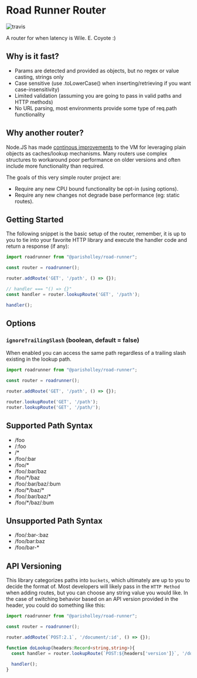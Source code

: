 # Road Runner Router

![travis](https://travis-ci.org/parisholley/road-runner.svg?branch=master)

A router for when latency is Wile. E. Coyote :)

## Why is it fast?

* Params are detected and provided as objects, but no regex or value casting, strings only
* Case sensitive (use .toLowerCase() when inserting/retrieving if you want case-insensitivity)
* Limited validation (assuming you are going to pass in valid paths and HTTP methods)
* No URL parsing, most environments provide some type of req.path functionality

## Why another router?

Node.JS has made [continous improvements](https://v8.dev/blog/fast-properties)
to the VM for leveraging plain objects as caches/lookup mechanisms.
Many routers use complex structures to workaround poor performance on
older versions and often include more functionality than required.

The goals of this very simple router project are:

* Require any new CPU bound functionality be opt-in (using options).
* Require any new changes not degrade base performance (eg: static routes).

## Getting Started

The following snippet is the basic setup of the router, remember, it is
up to you to tie into your favorite HTTP library and execute the handler
code and return a response (if any):

```typescript
import roadrunner from "@parisholley/road-runner";

const router = roadrunner();

router.addRoute('GET', '/path', () => {});

// handler === "() => {}"
const handler = router.lookupRoute('GET', '/path');

handler();
```

## Options

### `ignoreTrailingSlash` (boolean, default = false)

When enabled you can access the same path regardless of a trailing slash
existing in the lookup path.

```typescript
import roadrunner from "@parisholley/road-runner";

const router = roadrunner();

router.addRoute('GET', '/path', () => {});

router.lookupRoute('GET', '/path');
router.lookupRoute('GET', '/path/');
```

## Supported Path Syntax

* /foo
* /:foo
* /*
* /foo/:bar
* /foo/\*
* /foo/:bar/baz
* /foo/\*/baz
* /foo/:bar/baz/:bum
* /foo/\*/baz/\*
* /foo/:bar/baz/\*
* /foo/*/baz/:bum

## Unsupported Path  Syntax

* /foo/:bar-:baz
* /foo/bar:baz
* /foo/bar-*

## API Versioning

This library categorizes paths into `buckets`, which ultimately are up
to you to decide the format of. Most developers will likely pass in the
`HTTP Method` when adding routes, but you can choose any string value
you would like. In the case of switching behavior based on an API
version provided in the header, you could do something like this:

```typescript
import roadrunner from "@parisholley/road-runner";

const router = roadrunner();

router.addRoute(`POST:2.1`, '/document/:id', () => {});

function doLookup(headers:Record<string,string>){
  const handler = router.lookupRoute(`POST:${headers['version']}`, '/document/:id');
  
  handler();
}
````
